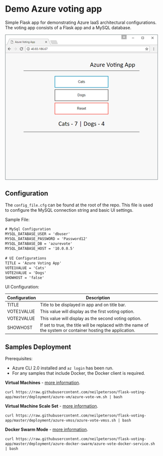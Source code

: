 # Demo Azure voting app

Simple Flask app for demonstrating Azure IaaS architectural configurations. The voting app consists of a Flask app and a MySQL database.

![](./readme-media/vote-app.png)

## Configuration

The `config_file.cfg` can be found at the root of the repo. This file is used to configure the MySQL connection string and basic UI settings.

Sample File:

```
# MySql Configuration
MYSQL_DATABASE_USER = 'dbuser'
MYSQL_DATABASE_PASSWORD = 'Password12'
MYSQL_DATABASE_DB = 'azurevote'
MYSQL_DATABASE_HOST = '10.0.0.5'

# UI Configurations
TITLE = 'Azure Voting App'
VOTE1VALUE = 'Cats'
VOTE2VALUE = 'Dogs'
SHOWHOST = 'false'
```

UI Configuration:

| Configuration | Description |
|----|----|
| TITLE | Title to be displayed in app and on title bar. |
| VOTE1VALUE | This value will display as the first voting option. |
| VOTE2VALUE| This value will display as the second voting option. |
| SHOWHOST | If set to true, the title will be replaced with the name of the system or container hosting the application.  |


## Samples Deployment

Prerequisites:

- Azure CLI 2.0 installed and `az login` has been run.
- For any samples that include Docker, the Docker client is required.

**Virtual Machines** - [more information](./deployment/azure-vm).

```
curl https://raw.githubusercontent.com/neilpeterson/flask-voting-app/master/deployment/azure-vm/azure-vote-vm.sh | bash
```

**Virtual Machine Scale Set** - [more information](./deployment/azure-vmss).

```
curl https://raw.githubusercontent.com/neilpeterson/flask-voting-app/master/deployment/azure-vmss/azure-vote-vmss.sh | bash
```

**Docker Swarm Mode** - [more information](./deployment/azure-docker-swarm).

```
curl https://raw.githubusercontent.com/neilpeterson/flask-voting-app/master/deployment/azure-docker-swarm/azure-vote-docker-service.sh | bash
```